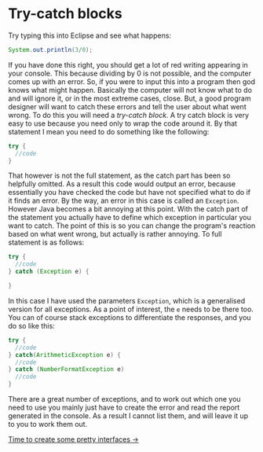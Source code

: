 Try-catch blocks
===

Try typing this into Eclipse and see what happens:

```java
System.out.println(3/0);
```

If you have done this right, you should get a lot of red writing appearing in your console. This because dividing by 0 is not possible, and the computer comes up with an error. So, if you were to input this into a program then god knows what might happen. Basically the computer will not know what to do and will ignore it, or in the most extreme cases, close. But, a good program designer will want to catch these errors and tell the user about what went wrong. To do this you will need a *try-catch block*. A try catch block is very easy to use because you need only to wrap the code around it. By that statement I mean you need to do something like the following:

```java
try {
  //code
}
```

That however is not the full statement, as the catch part has been so helpfully omitted. As a result this code would output an error, because essentially you have checked the code but have not specified what to do if it finds an error. By the way, an error in this case is called an `Exception`. However Java becomes a bit annoying at this point. With the catch part of the statement you actually have to define which exception in particular you want to catch. The point of this is so you can change the program's reaction based on what went wrong, but actually is rather annoying. To full statement is as follows:

```java
try {
  //code
} catch (Exception e) {

}
```

In this case I have used the parameters `Exception`, which is a generalised version for all exceptions. As a point of interest, the `e` needs to be there too. You can of course stack exceptions to differentiate the responses, and you do so like this:

```java
try {
  //code
} catch(ArithmeticException e) {
  //code
} catch (NumberFormatException e) 
  //code
}
```

There are a great number of exceptions, and to work out which one you need to use you mainly just have to create the error and read the report generated in the console. As a result I cannot list them, and will leave it up to you to work them out.

[Time to create some pretty interfaces &rarr;](../Chapter-IV/Part-I:-MyFirstWindow.html)
